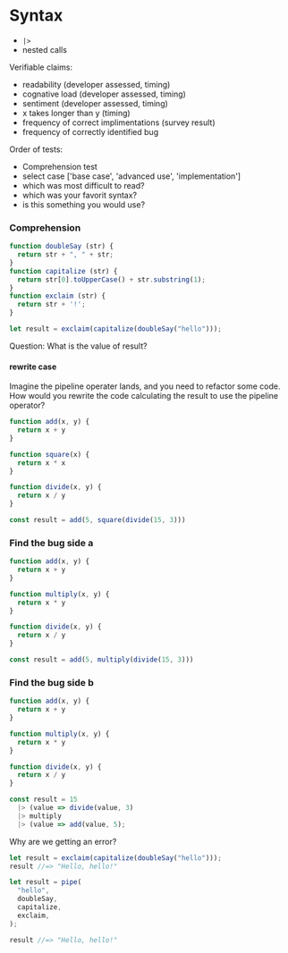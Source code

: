 # Syntax
- `|>`
- nested calls

Verifiable claims:
- readability (developer assessed, timing)
- cognative load (developer assessed, timing)
- sentiment (developer assessed, timing)
- x takes longer than y (timing)
- frequency of correct implimentations (survey result)
- frequency of correctly identified bug

Order of tests:
  - Comprehension test
  - select case ['base case', 'advanced use', 'implementation']
  - which was most difficult to read?
  - which was your favorit syntax?
  - is this something you would use?


### Comprehension

```javascript
function doubleSay (str) {
  return str + ", " + str;
}
function capitalize (str) {
  return str[0].toUpperCase() + str.substring(1);
}
function exclaim (str) {
  return str + '!';
}

let result = exclaim(capitalize(doubleSay("hello")));
```

Question: What is the value of result?

#### rewrite case

Imagine the pipeline operater lands, and you need to refactor some code. How would you rewrite the
code calculating the result to use the pipeline operator?

```javascript
function add(x, y) {
  return x + y
}

function square(x) {
  return x * x
}

function divide(x, y) {
  return x / y
}

const result = add(5, square(divide(15, 3)))

```
### Find the bug side a

```javascript
function add(x, y) {
  return x + y
}

function multiply(x, y) {
  return x * y
}

function divide(x, y) {
  return x / y
}

const result = add(5, multiply(divide(15, 3)))
```

### Find the bug side b

```javascript
function add(x, y) {
  return x + y
}

function multiply(x, y) {
  return x * y
}

function divide(x, y) {
  return x / y
}

const result = 15
  |> (value => divide(value, 3)
  |> multiply
  |> (value => add(value, 5);
```

Why are we getting an error?


```javascript
let result = exclaim(capitalize(doubleSay("hello")));
result //=> "Hello, hello!"

let result = pipe(
  "hello",
  doubleSay,
  capitalize,
  exclaim,
);

result //=> "Hello, hello!"
```


